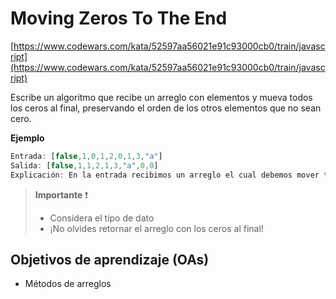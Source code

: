 # Moving Zeros To The End

[https://www.codewars.com/kata/52597aa56021e91c93000cb0/train/javascript](https://www.codewars.com/kata/52597aa56021e91c93000cb0/train/javascript)

Escribe un algoritmo que recibe un arreglo con elementos y mueva todos los ceros
al final, preservando el orden de los otros elementos que no sean cero.

__Ejemplo__

```js
Entrada: [false,1,0,1,2,0,1,3,"a"]
Salida: [false,1,1,2,1,3,"a",0,0]
Explicación: En la entrada recibimos un arreglo el cual debemos mover todos los ceros al final y como resultado la funcion retorna un arreglo con los ceros desplazados hasta el final.
```

> __Importante__ ❗
>
> - Considera el tipo de dato
> - ¡No olvides retornar el  arreglo con los ceros al final!

## Objetivos de aprendizaje (OAs)

- Métodos de arreglos
